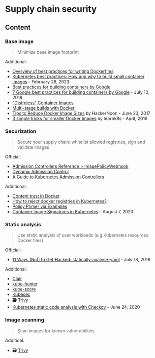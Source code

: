 # Supply chain security

## Content

### Base image

> Minimize base image footprint

Additional:

* [Overview of best practices for writing Dockerfiles](https://docs.docker.com/develop/develop-images/dockerfile_best-practices/)
* [Kubernetes best practices: How and why to build small container images](https://cloud.google.com/blog/products/containers-kubernetes/kubernetes-best-practices-how-and-why-to-build-small-container-images) - February 28, 2023
* [Best practices for building containers by Google](https://cloud.google.com/architecture/best-practices-for-building-containers)
* [7 Google best practices for building containers by Google](https://cloud.google.com/blog/products/containers-kubernetes/7-best-practices-for-building-containers) - July 10, 2018
* ["Distroless" Container Images](https://github.com/GoogleContainerTools/distroless)
* [Multi-stage builds with Docker](https://docs.docker.com/build/building/multi-stage/)
* [Tips to Reduce Docker Image Sizes](https://hackernoon.com/tips-to-reduce-docker-image-sizes-876095da3b34) by HackerNoon - June 23, 2017
* [3 simple tricks for smaller Docker images](https://learnk8s.io/blog/smaller-docker-images) by learnk8s - April, 2019

### Securization

> Secure your supply chain: whitelist allowed registries, sign and validate images

Official:

* [Admission Controllers Reference > ImagePolicyWebhook](https://kubernetes.io/docs/reference/access-authn-authz/admission-controllers/#imagepolicywebhook)
* [Dynamic Admission Control](https://kubernetes.io/docs/reference/access-authn-authz/extensible-admission-controllers/)
* [A Guide to Kubernetes Admission Controllers](https://kubernetes.io/blog/2019/03/21/a-guide-to-kubernetes-admission-controllers/)

Additional:

* [Content trust in Docker](https://docs.docker.com/engine/security/trust/)
* [How to reject docker registries in Kubernetes?](https://stackoverflow.com/questions/54463125/how-to-reject-docker-registries-in-kubernetes)
* [Policy Primer via Examples](https://www.openpolicyagent.org/docs/latest/kubernetes-primer/)
* [Container Image Signatures in Kubernetes](https://medium.com/sse-blog/container-image-signatures-in-kubernetes-19264ac5d8ce) - August 7, 2020

### Static analysis

> Use static analysis of user workloads (e.g.Kubernetes resources, Docker files)

Official:

* [11 Ways (Not) to Get Hacked: statically-analyse-yaml](https://kubernetes.io/blog/2018/07/18/11-ways-not-to-get-hacked/) - July 18, 2018

Additional:

* [Clair](https://quay.github.io/clair/)
* [kube-hunter](https://github.com/aquasecurity/kube-hunter)
* [kube-score](https://kube-score.com/)
* [Kubesec](https://kubesec.io/)
* 🗃️ [Trivy](tools/trivy.md)
* [Kubernetes static code analysis with Checkov](https://bridgecrew.io/blog/kubernetes-static-code-analysis-with-checkov/) - June 24, 2020

### Image scanning

> Scan images for known vulnerabilities

Additioal:

* 🗃️ [Trivy](tools/trivy.md)
